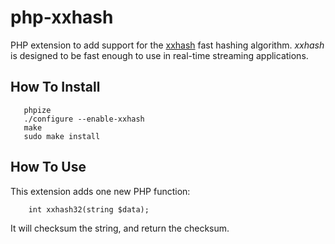 # php-xxhash

PHP extension to add support for the [xxhash](http://code.google.com/p/xxhash/) fast hashing algorithm.  _xxhash_ is designed to be fast enough to use in real-time streaming applications.

## How To Install

```
   phpize
   ./configure --enable-xxhash
   make
   sudo make install
```

## How To Use

This extension adds one new PHP function:

```
    int xxhash32(string $data);
```

It will checksum the string, and return the checksum.